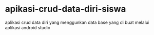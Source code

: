 # apikasi-crud-data-diri-siswa
aplikasi crud data diri yang menggunkan data base yang di buat melalui aplikasi android studio
